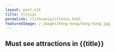 ```yaml
---
layout: post.njk
title: Vilnius
permalink: /lithuania/vilnius.html
featuredImage: /_images/hong-kong/hong-kong.jpg
---
```

## Must see attractions in {{title}}